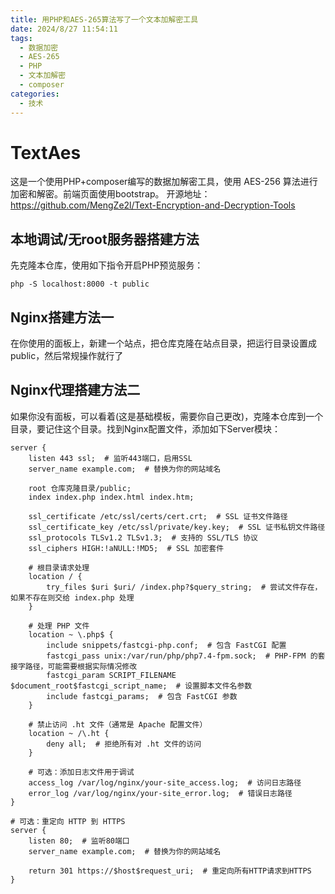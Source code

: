 ```yaml
---
title: 用PHP和AES-265算法写了一个文本加解密工具
date: 2024/8/27 11:54:11
tags:
  - 数据加密
  - AES-265
  - PHP
  - 文本加解密
  - composer
categories:
  - 技术
---
```


# TextAes
这是一个使用PHP+composer编写的数据加解密工具，使用 AES-256 算法进行加密和解密。前端页面使用bootstrap。
开源地址：https://github.com/MengZe2l/Text-Encryption-and-Decryption-Tools

## 本地调试/无root服务器搭建方法

先克隆本仓库，使用如下指令开启PHP预览服务：

```Shell
php -S localhost:8000 -t public
```

## Nginx搭建方法一

在你使用的面板上，新建一个站点，把仓库克隆在站点目录，把运行目录设置成public，然后常规操作就行了

## Nginx代理搭建方法二

如果你没有面板，可以看着(这是基础模板，需要你自己更改)，克隆本仓库到一个目录，要记住这个目录。找到Nginx配置文件，添加如下Server模块：

```Nginx
server {
    listen 443 ssl;  # 监听443端口，启用SSL
    server_name example.com;  # 替换为你的网站域名

    root 仓库克隆目录/public;
    index index.php index.html index.htm;

    ssl_certificate /etc/ssl/certs/cert.crt;  # SSL 证书文件路径
    ssl_certificate_key /etc/ssl/private/key.key;  # SSL 证书私钥文件路径
    ssl_protocols TLSv1.2 TLSv1.3;  # 支持的 SSL/TLS 协议
    ssl_ciphers HIGH:!aNULL:!MD5;  # SSL 加密套件

    # 根目录请求处理
    location / {
        try_files $uri $uri/ /index.php?$query_string;  # 尝试文件存在，如果不存在则交给 index.php 处理
    }

    # 处理 PHP 文件
    location ~ \.php$ {
        include snippets/fastcgi-php.conf;  # 包含 FastCGI 配置
        fastcgi_pass unix:/var/run/php/php7.4-fpm.sock;  # PHP-FPM 的套接字路径，可能需要根据实际情况修改
        fastcgi_param SCRIPT_FILENAME $document_root$fastcgi_script_name;  # 设置脚本文件名参数
        include fastcgi_params;  # 包含 FastCGI 参数
    }

    # 禁止访问 .ht 文件（通常是 Apache 配置文件）
    location ~ /\.ht {
        deny all;  # 拒绝所有对 .ht 文件的访问
    }

    # 可选：添加日志文件用于调试
    access_log /var/log/nginx/your-site_access.log;  # 访问日志路径
    error_log /var/log/nginx/your-site_error.log;  # 错误日志路径
}

# 可选：重定向 HTTP 到 HTTPS
server {
    listen 80;  # 监听80端口
    server_name example.com;  # 替换为你的网站域名

    return 301 https://$host$request_uri;  # 重定向所有HTTP请求到HTTPS
}
```